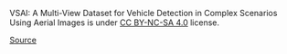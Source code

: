 VSAI: A Multi-View Dataset for Vehicle Detection in Complex Scenarios Using Aerial Images is under [CC BY-NC-SA 4.0](https://creativecommons.org/licenses/by-nc-sa/4.0/) license.

[Source](https://www.kaggle.com/datasets/dronevision/vsaiv1)